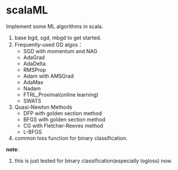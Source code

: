 # scalaML

Implement some ML algorithms in scala. 

1.  base bgd, sgd, mbgd to get started.
2.  Frequently-used GD algos： 
    -   SGD with momentum and NAG
    -   AdaGrad
    -   AdaDelta
    -   RMSProp
    -   Adam with AMSGrad
    -   AdaMax
    -   Nadam
    -   FTRL_Proximal(online learning)
    -   SWATS
3.  Quasi-Newton Methods
    -   DFP with golden section method
    -   BFGS with golden section method
    -   CG with Fletcher-Reeves method
    -   L-BFGS
4.  common loss function for binary classification.


**note**: 
1.  this is just tested for binary classification(especially logloss) now. 

